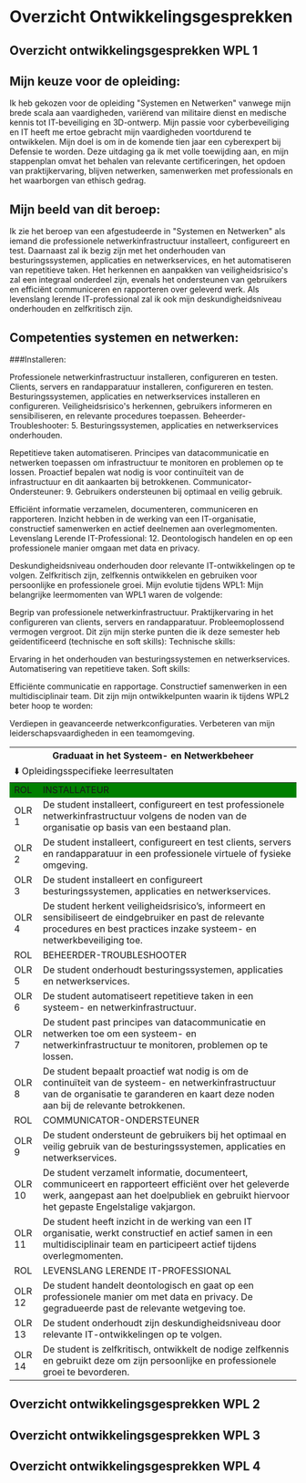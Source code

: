 # Overzicht Ontwikkelingsgesprekken

## Overzicht ontwikkelingsgesprekken WPL 1

## Mijn keuze voor de opleiding:
Ik heb gekozen voor de opleiding "Systemen en Netwerken" vanwege mijn brede scala aan vaardigheden, variërend van militaire dienst en medische kennis tot IT-beveiliging en 3D-ontwerp. Mijn passie voor cyberbeveiliging en IT heeft me ertoe gebracht mijn vaardigheden voortdurend te ontwikkelen. Mijn doel is om in de komende tien jaar een cyberexpert bij Defensie te worden. Deze uitdaging ga ik met volle toewijding aan, en mijn stappenplan omvat het behalen van relevante certificeringen, het opdoen van praktijkervaring, blijven netwerken, samenwerken met professionals en het waarborgen van ethisch gedrag.

## Mijn beeld van dit beroep:
Ik zie het beroep van een afgestudeerde in "Systemen en Netwerken" als iemand die professionele netwerkinfrastructuur installeert, configureert en test. Daarnaast zal ik bezig zijn met het onderhouden van besturingssystemen, applicaties en netwerkservices, en het automatiseren van repetitieve taken. Het herkennen en aanpakken van veiligheidsrisico's zal een integraal onderdeel zijn, evenals het ondersteunen van gebruikers en efficiënt communiceren en rapporteren over geleverd werk. Als levenslang lerende IT-professional zal ik ook mijn deskundigheidsniveau onderhouden en zelfkritisch zijn.

## Competenties systemen en netwerken:
###Installeren:

Professionele netwerkinfrastructuur installeren, configureren en testen.
Clients, servers en randapparatuur installeren, configureren en testen.
Besturingssystemen, applicaties en netwerkservices installeren en configureren.
Veiligheidsrisico's herkennen, gebruikers informeren en sensibiliseren, en relevante procedures toepassen.
Beheerder-Troubleshooter:
5. Besturingssystemen, applicaties en netwerkservices onderhouden.

Repetitieve taken automatiseren.
Principes van datacommunicatie en netwerken toepassen om infrastructuur te monitoren en problemen op te lossen.
Proactief bepalen wat nodig is voor continuïteit van de infrastructuur en dit aankaarten bij betrokkenen.
Communicator-Ondersteuner:
 9. Gebruikers ondersteunen bij optimaal en veilig gebruik.

Efficiënt informatie verzamelen, documenteren, communiceren en rapporteren.
Inzicht hebben in de werking van een IT-organisatie, constructief samenwerken en actief deelnemen aan overlegmomenten.
Levenslang Lerende IT-Professional:
 12. Deontologisch handelen en op een professionele manier omgaan met data en privacy.

Deskundigheidsniveau onderhouden door relevante IT-ontwikkelingen op te volgen.
Zelfkritisch zijn, zelfkennis ontwikkelen en gebruiken voor persoonlijke en professionele groei.
Mijn evolutie tijdens WPL1:
Mijn belangrijke leermomenten van WPL1 waren de volgende:

Begrip van professionele netwerkinfrastructuur.
Praktijkervaring in het configureren van clients, servers en randapparatuur.
Probleemoplossend vermogen vergroot.
Dit zijn mijn sterke punten die ik deze semester heb geïdentificeerd (technische en soft skills):
Technische skills:

Ervaring in het onderhouden van besturingssystemen en netwerkservices.
Automatisering van repetitieve taken.
Soft skills:

Efficiënte communicatie en rapportage.
Constructief samenwerken in een multidisciplinair team.
Dit zijn mijn ontwikkelpunten waarin ik tijdens WPL2 beter hoop te worden:

Verdiepen in geavanceerde netwerkconfiguraties.
Verbeteren van mijn leiderschapsvaardigheden in een teamomgeving.

<table>
    <thead>
        <tr>
            <th colspan=2> Graduaat in het Systeem- en Netwerkbeheer </th>
        </tr>
        <tr>
            <td colspan=2 align="left"> ⬇️  Opleidingsspecifieke leerresultaten </th>
        </tr>
    </thead>
    <tbody>
        <tr bgcolor="green">
            <td width=10% > ROL </td>
            <td> INSTALLATEUR </td>
        </tr>
        <tr>
            <td> OLR 1 </td>
            <td> De student installeert, configureert en test professionele netwerkinfrastructuur volgens de noden van de organisatie op basis van een bestaand plan. </td>
        </tr>
        <tr>
            <td> OLR 2 </td>
            <td> De student installeert, configureert en test clients, servers en randapparatuur in een professionele virtuele of fysieke omgeving. </td>
        </tr>
        <tr>
            <td> OLR 3 </td>
            <td> De student installeert en configureert besturingssystemen, applicaties en netwerkservices. </td>
        </tr>
        <tr>
            <td> OLR 4 </td>
            <td> De student herkent veiligheidsrisico’s, informeert en sensibiliseert de eindgebruiker en past de relevante procedures en best practices inzake systeem- en netwerkbeveiliging toe. </td>
        </tr>
        <tr>
            <td> ROL </td>
            <td> BEHEERDER-TROUBLESHOOTER </td>
        </tr>
        <tr>
            <td> OLR 5 </td>
            <td> De student onderhoudt besturingssystemen, applicaties en netwerkservices. </td>
        </tr>
        <tr>            
            <td> OLR 6 </td>
            <td> De student automatiseert repetitieve taken in een systeem- en netwerkinfrastructuur. </td>
        </tr>
        <tr> 
            <td> OLR 7 </td>
            <td> De student past principes van datacommunicatie en netwerken toe om een systeem- en netwerkinfrastructuur te monitoren, problemen op te lossen. </td>
        </tr>
        <tr> 
            <td> OLR 8 </td>
            <td> De student bepaalt proactief wat nodig is om de continuïteit van de systeem- en netwerkinfrastructuur van de organisatie te garanderen en kaart deze noden aan bij de relevante betrokkenen. </td>
        </tr>
        <tr> 
            <td> ROL </td>
            <td> COMMUNICATOR-ONDERSTEUNER </td>
        </tr>
        <tr> 
            <td> OLR 9 </td>
            <td> De student ondersteunt de gebruikers bij het optimaal en veilig gebruik van de besturingssystemen, applicaties en netwerkservices. </td>
        </tr>
        <tr> 
            <td> OLR 10 </td>
            <td> De student verzamelt informatie, documenteert, communiceert en rapporteert efficiënt over het geleverde werk, aangepast aan het doelpubliek en gebruikt hiervoor het gepaste Engelstalige vakjargon. </td>
        </tr>
        <tr> 
            <td> OLR 11 </td>
            <td> De student heeft inzicht in de werking van een IT organisatie, werkt constructief en actief samen in een multidisciplinair team en participeert actief tijdens overlegmomenten. </td>
        </tr>
        <tr> 
            <td> ROL </td>
            <td> LEVENSLANG LERENDE IT-PROFESSIONAL </td>
        </tr>
        <tr> 
            <td> OLR 12 </td>
            <td> De student handelt deontologisch en gaat op een professionele manier om met data en privacy. De gegradueerde past de relevante wetgeving toe. </td>
        </tr>
        <tr> 
            <td> OLR 13 </td>
            <td> De student onderhoudt zijn deskundigheidsniveau door relevante IT-ontwikkelingen op te volgen. </td>
        </tr>
        <tr> 
            <td> OLR 14 </td>
            <td> De student is zelfkritisch, ontwikkelt de nodige zelfkennis en gebruikt deze om zijn persoonlijke en professionele groei te bevorderen. </td>
        </tr>
    </tbody>
</table>


## Overzicht ontwikkelingsgesprekken WPL 2

## Overzicht ontwikkelingsgesprekken WPL 3

## Overzicht ontwikkelingsgesprekken WPL 4
